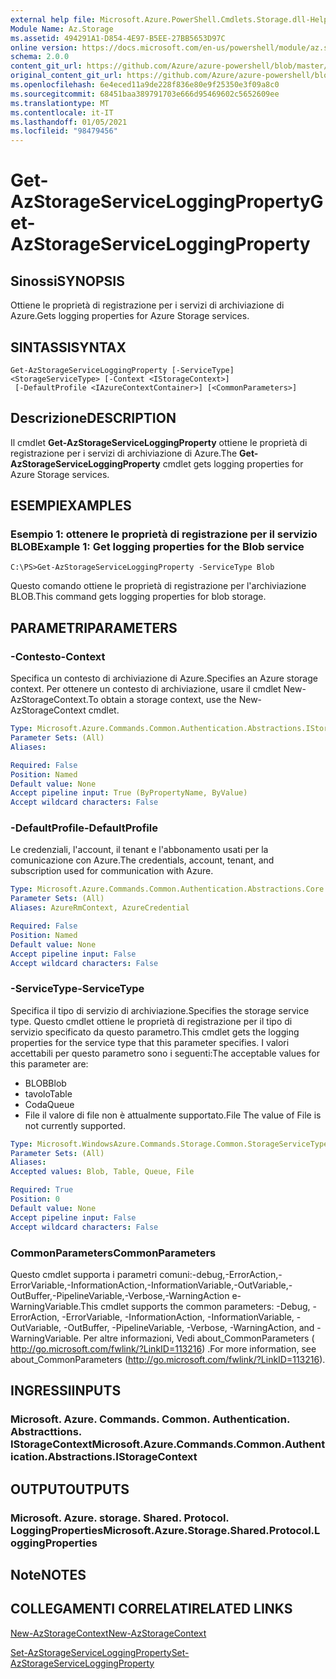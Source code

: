 ```yaml
---
external help file: Microsoft.Azure.PowerShell.Cmdlets.Storage.dll-Help.xml
Module Name: Az.Storage
ms.assetid: 494291A1-D854-4E97-B5EE-27BB5653D97C
online version: https://docs.microsoft.com/en-us/powershell/module/az.storage/get-azstorageserviceloggingproperty
schema: 2.0.0
content_git_url: https://github.com/Azure/azure-powershell/blob/master/src/Storage/Storage.Management/help/Get-AzStorageServiceLoggingProperty.md
original_content_git_url: https://github.com/Azure/azure-powershell/blob/master/src/Storage/Storage.Management/help/Get-AzStorageServiceLoggingProperty.md
ms.openlocfilehash: 6e4eced11a9de228f836e80e9f25350e3f09a8c0
ms.sourcegitcommit: 68451baa389791703e666d95469602c5652609ee
ms.translationtype: MT
ms.contentlocale: it-IT
ms.lasthandoff: 01/05/2021
ms.locfileid: "98479456"
---
```

# <span data-ttu-id="58dcb-101">Get-AzStorageServiceLoggingProperty</span><span class="sxs-lookup"><span data-stu-id="58dcb-101">Get-AzStorageServiceLoggingProperty</span></span>

## <span data-ttu-id="58dcb-102">Sinossi</span><span class="sxs-lookup"><span data-stu-id="58dcb-102">SYNOPSIS</span></span>
<span data-ttu-id="58dcb-103">Ottiene le proprietà di registrazione per i servizi di archiviazione di Azure.</span><span class="sxs-lookup"><span data-stu-id="58dcb-103">Gets logging properties for Azure Storage services.</span></span>

## <span data-ttu-id="58dcb-104">SINTASSI</span><span class="sxs-lookup"><span data-stu-id="58dcb-104">SYNTAX</span></span>

```
Get-AzStorageServiceLoggingProperty [-ServiceType] <StorageServiceType> [-Context <IStorageContext>]
 [-DefaultProfile <IAzureContextContainer>] [<CommonParameters>]
```

## <span data-ttu-id="58dcb-105">Descrizione</span><span class="sxs-lookup"><span data-stu-id="58dcb-105">DESCRIPTION</span></span>
<span data-ttu-id="58dcb-106">Il cmdlet **Get-AzStorageServiceLoggingProperty** ottiene le proprietà di registrazione per i servizi di archiviazione di Azure.</span><span class="sxs-lookup"><span data-stu-id="58dcb-106">The **Get-AzStorageServiceLoggingProperty** cmdlet gets logging properties for Azure Storage services.</span></span>

## <span data-ttu-id="58dcb-107">ESEMPI</span><span class="sxs-lookup"><span data-stu-id="58dcb-107">EXAMPLES</span></span>

### <span data-ttu-id="58dcb-108">Esempio 1: ottenere le proprietà di registrazione per il servizio BLOB</span><span class="sxs-lookup"><span data-stu-id="58dcb-108">Example 1: Get logging properties for the Blob service</span></span>
```
C:\PS>Get-AzStorageServiceLoggingProperty -ServiceType Blob
```

<span data-ttu-id="58dcb-109">Questo comando ottiene le proprietà di registrazione per l'archiviazione BLOB.</span><span class="sxs-lookup"><span data-stu-id="58dcb-109">This command gets logging properties for blob storage.</span></span>

## <span data-ttu-id="58dcb-110">PARAMETRI</span><span class="sxs-lookup"><span data-stu-id="58dcb-110">PARAMETERS</span></span>

### <span data-ttu-id="58dcb-111">-Contesto</span><span class="sxs-lookup"><span data-stu-id="58dcb-111">-Context</span></span>
<span data-ttu-id="58dcb-112">Specifica un contesto di archiviazione di Azure.</span><span class="sxs-lookup"><span data-stu-id="58dcb-112">Specifies an Azure storage context.</span></span>
<span data-ttu-id="58dcb-113">Per ottenere un contesto di archiviazione, usare il cmdlet New-AzStorageContext.</span><span class="sxs-lookup"><span data-stu-id="58dcb-113">To obtain a storage context, use the New-AzStorageContext cmdlet.</span></span>

```yaml
Type: Microsoft.Azure.Commands.Common.Authentication.Abstractions.IStorageContext
Parameter Sets: (All)
Aliases:

Required: False
Position: Named
Default value: None
Accept pipeline input: True (ByPropertyName, ByValue)
Accept wildcard characters: False
```

### <span data-ttu-id="58dcb-114">-DefaultProfile</span><span class="sxs-lookup"><span data-stu-id="58dcb-114">-DefaultProfile</span></span>
<span data-ttu-id="58dcb-115">Le credenziali, l'account, il tenant e l'abbonamento usati per la comunicazione con Azure.</span><span class="sxs-lookup"><span data-stu-id="58dcb-115">The credentials, account, tenant, and subscription used for communication with Azure.</span></span>

```yaml
Type: Microsoft.Azure.Commands.Common.Authentication.Abstractions.Core.IAzureContextContainer
Parameter Sets: (All)
Aliases: AzureRmContext, AzureCredential

Required: False
Position: Named
Default value: None
Accept pipeline input: False
Accept wildcard characters: False
```

### <span data-ttu-id="58dcb-116">-ServiceType</span><span class="sxs-lookup"><span data-stu-id="58dcb-116">-ServiceType</span></span>
<span data-ttu-id="58dcb-117">Specifica il tipo di servizio di archiviazione.</span><span class="sxs-lookup"><span data-stu-id="58dcb-117">Specifies the storage service type.</span></span>
<span data-ttu-id="58dcb-118">Questo cmdlet ottiene le proprietà di registrazione per il tipo di servizio specificato da questo parametro.</span><span class="sxs-lookup"><span data-stu-id="58dcb-118">This cmdlet gets the logging properties for the service type that this parameter specifies.</span></span>
<span data-ttu-id="58dcb-119">I valori accettabili per questo parametro sono i seguenti:</span><span class="sxs-lookup"><span data-stu-id="58dcb-119">The acceptable values for this parameter are:</span></span>
- <span data-ttu-id="58dcb-120">BLOB</span><span class="sxs-lookup"><span data-stu-id="58dcb-120">Blob</span></span> 
- <span data-ttu-id="58dcb-121">tavolo</span><span class="sxs-lookup"><span data-stu-id="58dcb-121">Table</span></span>
- <span data-ttu-id="58dcb-122">Coda</span><span class="sxs-lookup"><span data-stu-id="58dcb-122">Queue</span></span>
- <span data-ttu-id="58dcb-123">File il valore di file non è attualmente supportato.</span><span class="sxs-lookup"><span data-stu-id="58dcb-123">File The value of File is not currently supported.</span></span>

```yaml
Type: Microsoft.WindowsAzure.Commands.Storage.Common.StorageServiceType
Parameter Sets: (All)
Aliases:
Accepted values: Blob, Table, Queue, File

Required: True
Position: 0
Default value: None
Accept pipeline input: False
Accept wildcard characters: False
```

### <span data-ttu-id="58dcb-124">CommonParameters</span><span class="sxs-lookup"><span data-stu-id="58dcb-124">CommonParameters</span></span>
<span data-ttu-id="58dcb-125">Questo cmdlet supporta i parametri comuni:-debug,-ErrorAction,-ErrorVariable,-InformationAction,-InformationVariable,-OutVariable,-OutBuffer,-PipelineVariable,-Verbose,-WarningAction e-WarningVariable.</span><span class="sxs-lookup"><span data-stu-id="58dcb-125">This cmdlet supports the common parameters: -Debug, -ErrorAction, -ErrorVariable, -InformationAction, -InformationVariable, -OutVariable, -OutBuffer, -PipelineVariable, -Verbose, -WarningAction, and -WarningVariable.</span></span> <span data-ttu-id="58dcb-126">Per altre informazioni, Vedi about_CommonParameters ( http://go.microsoft.com/fwlink/?LinkID=113216) .</span><span class="sxs-lookup"><span data-stu-id="58dcb-126">For more information, see about_CommonParameters (http://go.microsoft.com/fwlink/?LinkID=113216).</span></span>

## <span data-ttu-id="58dcb-127">INGRESSI</span><span class="sxs-lookup"><span data-stu-id="58dcb-127">INPUTS</span></span>

### <span data-ttu-id="58dcb-128">Microsoft. Azure. Commands. Common. Authentication. Abstracttions. IStorageContext</span><span class="sxs-lookup"><span data-stu-id="58dcb-128">Microsoft.Azure.Commands.Common.Authentication.Abstractions.IStorageContext</span></span>

## <span data-ttu-id="58dcb-129">OUTPUT</span><span class="sxs-lookup"><span data-stu-id="58dcb-129">OUTPUTS</span></span>

### <span data-ttu-id="58dcb-130">Microsoft. Azure. storage. Shared. Protocol. LoggingProperties</span><span class="sxs-lookup"><span data-stu-id="58dcb-130">Microsoft.Azure.Storage.Shared.Protocol.LoggingProperties</span></span>

## <span data-ttu-id="58dcb-131">Note</span><span class="sxs-lookup"><span data-stu-id="58dcb-131">NOTES</span></span>

## <span data-ttu-id="58dcb-132">COLLEGAMENTI CORRELATI</span><span class="sxs-lookup"><span data-stu-id="58dcb-132">RELATED LINKS</span></span>

[<span data-ttu-id="58dcb-133">New-AzStorageContext</span><span class="sxs-lookup"><span data-stu-id="58dcb-133">New-AzStorageContext</span></span>](./New-AzStorageContext.md)

[<span data-ttu-id="58dcb-134">Set-AzStorageServiceLoggingProperty</span><span class="sxs-lookup"><span data-stu-id="58dcb-134">Set-AzStorageServiceLoggingProperty</span></span>](./Set-AzStorageServiceLoggingProperty.md)


